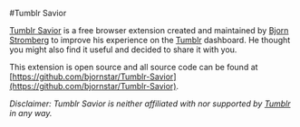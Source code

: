 #Tumblr Savior

[Tumblr Savior](http://tumblr-savior.bjornstar.com/) is a free browser extension created and maintained by [Bjorn Stromberg](http://bjornstar.com/about) to improve his experience on the [Tumblr](https://www.tumblr.com/) dashboard. He thought you might also find it useful and decided to share it with you.

This extension is open source and all source code can be found at [https://github.com/bjornstar/Tumblr-Savior](https://github.com/bjornstar/Tumblr-Savior).

*Disclaimer: Tumblr Savior is neither affiliated with nor supported by [Tumblr](https://www.tumblr.com/) in any way.*
